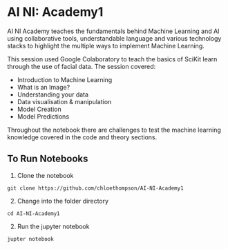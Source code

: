 # AI NI: Academy1

AI NI Academy teaches the fundamentals behind Machine Learning and AI using collaborative tools, understandable language and various technology stacks to highlight the multiple ways to implement Machine Learning.

This session used Google Colaboratory to teach the basics of SciKit learn through the use of facial data. The session covered:
- Introduction to Machine Learning
- What is an Image?
- Understanding your data
- Data visualisation & manipulation
- Model Creation
- Model Predictions

Throughout the notebook there are challenges to test the machine learning knowledge covered in the code and theory sections. 

## To Run Notebooks

1. Clone the notebook 

`git clone https://github.com/chloethompson/AI-NI-Academy1`

2. Change into the folder directory 

`cd AI-NI-Academy1`

2. Run the jupyter notebook 

`jupter notebook`

